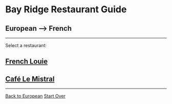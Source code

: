 # Bay Ridge Restaurant Guide
## European --> French
---
Select a restaurant:
## [French Louie](https://frenchlouienyc.com/)
## [Café Le Mistral](https://www.cafelemistral.com/)
---
[Back to European](european.md)
[Start Over](../home.md)
